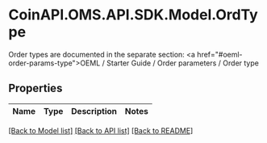 # CoinAPI.OMS.API.SDK.Model.OrdType
Order types are documented in the separate section: <a href=\"#oeml-order-params-type\">OEML / Starter Guide / Order parameters / Order type</a> 

## Properties

Name | Type | Description | Notes
------------ | ------------- | ------------- | -------------

[[Back to Model list]](../README.md#documentation-for-models) [[Back to API list]](../README.md#documentation-for-api-endpoints) [[Back to README]](../README.md)

